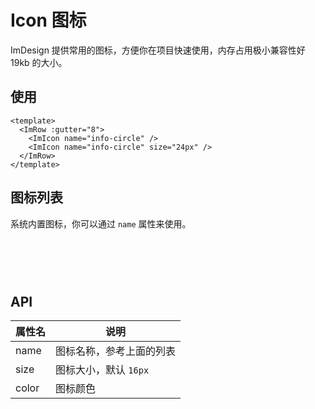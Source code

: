 # Icon 图标

ImDesign 提供常用的图标，方便你在项目快速使用，内存占用极小兼容性好 19kb 的大小。

## 使用

<script setup>
import iconData  from './public/imicon.json'
import { useImMessage } from 'im-design'
const copyText = async (text) => {
  try {
    await navigator.clipboard.writeText(text);
  } catch (err) {
    console.error('Failed to copy text: ', err);

    // Fallback to the older method if Clipboard API isn't available
    const textarea = document.createElement('textarea');
    textarea.value = text;
    textarea.style.position = 'fixed';
    textarea.style.opacity = '0';
    document.body.appendChild(textarea);
    textarea.select();
    try {
      document.execCommand('copy');
    } catch (err) {
      console.error('Fallback copy method failed: ', err);
    }
    document.body.removeChild(textarea);
  }
};

const onCopy = (item) =>{
  copyText(`<ImIcon name="${item.font_class}" />`)
  useImMessage().success('复制成功')
}
</script>

<style lang="scss">

  .icon-list {
    display: flex;
    flex-wrap: wrap!important;
  }

  .icon-item {
    display: flex;
    align-items: center;
    justify-content: center;
    border-radius: 4px;
    overflow: hidden;
    transition: all .3s;
    width: 60px;
    height: 60px;
    cursor: pointer;

    &:hover {
      background: var(--im-rgb-color-1);
      color: var(--im-primary-color-8);
    }

  }
</style>

<ImRow :gutter="8">
    <im-icon name="info-circle" />
    <im-icon name="info-circle" size="24px" />
</ImRow>

```vue
<template>
  <ImRow :gutter="8">
    <ImIcon name="info-circle" />
    <ImIcon name="info-circle" size="24px" />
  </ImRow>
</template>
```

## 图标列表

系统内置图标，你可以通过 `name` 属性来使用。

<div class="icon-list">
    <div class="icon-item" v-ripple="true" v-for="(item, index) in iconData.glyphs" :key="index" @click="()=>onCopy(item)">
      <ImIcon :name="item.font_class" size="36px" />
    </div>
</div>

## API

| 属性名 | 说明                     |
| ------ | ------------------------ |
| name   | 图标名称，参考上面的列表 |
| size   | 图标大小，默认 `16px`    |
| color  | 图标颜色                 |
